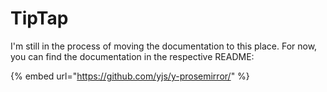 # TipTap

I'm still in the process of moving the documentation to this place. For now, you can find the documentation in the respective README:

{% embed url="https://github.com/yjs/y-prosemirror/" %}





